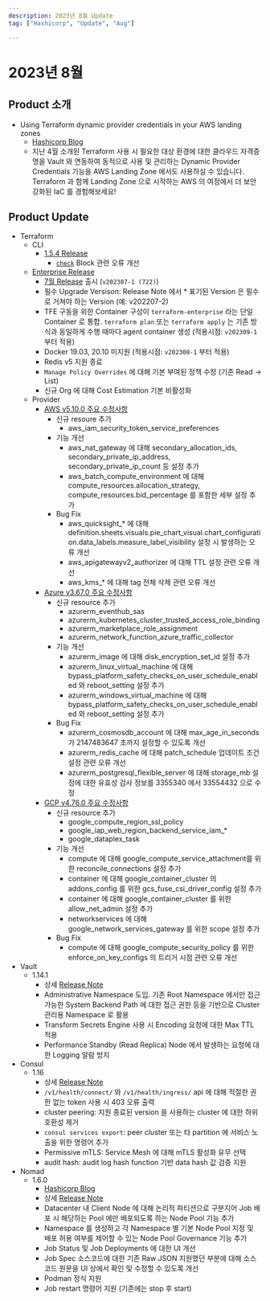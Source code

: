 ```yaml
---
description: 2023년 8월 Update
tag: ["Hashicorp", "Update", "Aug"]

---
```


# 2023년 8월



## Product 소개

- Using Terraform dynamic provider credentials in your AWS landing zones
  - [Hashicorp Blog](https://www.hashicorp.com/blog/using-terraform-dynamic-provider-credentials-in-your-aws-landing-zones)
  - 지난 4월 소개된 Terraform 사용 시 필요한 대상 환경에 대한 클라우드 자격증명을 Vault 와 연동하여 동적으로 사용 및 관리하는 Dynamic Provider Credentials 기능을 AWS Landing Zone 에서도 사용하실 수 있습니다. Terraform 과 함께 Landing Zone 으로 시작하는 AWS 의 여정에서 더 보안 강화된 IaC 를 경험해보세요!



## Product Update

- Terraform
  - CLI
    - [1.5.4 Release](https://github.com/hashicorp/terraform/releases/tag/v1.5.4)
      - [`check`](https://developer.hashicorp.com/terraform/language/checks) Block 관련 오류 개선
  - [Enterprise Release](https://developer.hashicorp.com/terraform/enterprise/releases)
    - [7월 Release](https://developer.hashicorp.com/terraform/enterprise/releases/2023/v202307-1) 출시 (`v202307-1 (722)`)
    - 필수 Upgrade Versison: Release Note 에서 * 표기된 Version 은 필수로 거쳐야 하는 Version (예: v202207-2)
    - TFE 구동을 위한 Container 구성이  `terraform-enterprise` 라는 단일 Container 로 통합. `terraform plan` 또는 `terraform apply` 는 기존 방식과 동일하게 수행 때마다 agent container 생성 (적용시점: `v202309-1` 부터 적용)
    - Docker 19.03, 20.10 미지원 (적용시점: `v202308-1` 부터 적용)
    - Redis v5 지원 종료
    - `Manage Policy Overrides` 에 대해 기본 부여된 정책 수정 (기존 Read -> List)
    - 신규 Org 에 대해 Cost Estimation 기본 비활성화 
  - Provider
    - [AWS v5.10.0 주요 수정사항](https://github.com/hashicorp/terraform-provider-aws/releases/tag/v5.10.0)
      - 신규 resoure 추가
        - aws_iam_security_token_service_preferences
      - 기능 개선
        - aws_nat_gateway 에 대해 secondary_allocation_ids, secondary_private_ip_address, secondary_private_ip_count 등 설정 추가
        - aws_batch_compute_environment 에 대해 compute_resources.allocation_strategy,  compute_resources.bid_percentage 를 포함한 세부 설정 추가
      - Bug Fix
        - aws_quicksight_* 에 대해 definition.sheets.visuals.pie_chart_visual.chart_configuration.data_labels.measure_label_visibility 설정 시 발생하는 오류 개선
        - aws_apigatewayv2_authorizer 에 대해 TTL 설정 관련 오류 개선
        - aws_kms_* 에 대해 tag 전체 삭제 관련 오류 개선
    - [Azure v3.67.0 주요 수정사항](https://github.com/hashicorp/terraform-provider-azurerm/releases/tag/v3.67.0)
      - 신규 resource 추가
        - azurerm_eventhub_sas
        - azurerm_kubernetes_cluster_trusted_access_role_binding
        - azurerm_marketplace_role_assignment
        - azurerm_network_function_azure_traffic_collector
      - 기능 개선
        - azurerm_image 에 대해 disk_encryption_set_id 설정 추가
        - azurerm_linux_virtual_machine 에 대해 bypass_platform_safety_checks_on_user_schedule_enabled 와 reboot_setting 설정 추가
        - azurerm_windows_virtual_machine 에 대해 bypass_platform_safety_checks_on_user_schedule_enabled 와 reboot_setting 설정 추가
      - Bug Fix
        - azurerm_cosmosdb_account 에 대해 max_age_in_seconds 가 2147483647 초까지 설정할 수 있도록 개선
        - azurerm_redis_cache 에 대해 patch_schedule 업데이트 조건 설정 관련 오류 개선
        - azurerm_postgresql_flexible_server 에 대해 storage_mb 설정에 대한 유효성 검사 정보를 3355340 에서 33554432 으로 수정
    - [GCP v4.76.0 주요 수정사항](https://github.com/hashicorp/terraform-provider-google/releases/tag/v4.76.0) 
      -  신규 resource 추가
         -  google_compute_region_ssl_policy
         -  google_iap_web_region_backend_service_iam_*
         -  google_dataplex_task
      -  기능 개선
         -  compute 에 대해 google_compute_service_attachment를 위한 reconcile_connections 설정 추가
         -  container 에 대해 google_container_cluster 의 addons_config 를 위한 gcs_fuse_csi_driver_config 설정 추가
         -  container 에 대해 google_container_cluster 를 위한 allow_net_admin 설정 추가
         -  networkservices 에 대해 google_network_services_gateway 를 위한 scope 설정 추가
      -  Bug Fix
         -  compute 에 대해 google_compute_security_policy 를 위한enforce_on_key_configs 의 트리거 시점 관련 오류 개선
- Vault
  - 1.14.1
    - 상세 [Release Note](https://github.com/hashicorp/vault/releases/tag/v1.14.1)
    - Administrative Namespace 도입. 기존 Root Namespace 에서만 접근 가능한 System Backend Path 에 대한 접근 권한 등을 기반으로 Cluster 관리용 Namespace 로 활용
    - Transform Secrets Engine 사용 시 Encoding 요청에 대한 Max TTL 적용
    - Performance Standby (Read Replica) Node 에서 발생하는 요청에 대한 Logging 알람 방지
- Consul
  - 1.16
    - 상세 [Release Note](https://github.com/hashicorp/consul/releases/tag/v1.16.0)
    - `/v1/health/connect/` 와 `/v1/health/ingress/` api 에 대해 적절한 권한 없는 token 사용 시 403 오류 출력
    - cluster peering: 지원 종료된 version 을 사용하는 cluster 에 대한 하위 호환성 제거
    - `consul services export`: peer cluster 또는 타 partition 에 서비스 노출을 위한 명령어 추가
    - Permissive mTLS: Service Mesh 에 대해 mTLS 활성화 유무 선택
    - audit hash: audit log hash function 기반 data hash 값 검증 지원
- Nomad
  - 1.6.0
    - [Hashicorp Blog](https://www.hashicorp.com/blog/nomad-1-6-adds-node-pools-ux-updates-and-more)
    - 상세 [Release Note](https://github.com/hashicorp/nomad/releases/tag/v1.6.1)
    - Datacenter 내 Client Node 에 대해 논리적 파티션으로 구분지어 Job 배포 시 해당하는 Pool 에만 배포되도록 하는 Node Pool 기능 추가
    - Namespace 를 생성하고 각 Namespace 별 기본 Node Pool 지정 및 배포 허용 여부를 제어할 수 있는 Node Pool Governance 기능 추가
    - Job Status 및 Job Deployments 에 대한 UI 개선
    - Job Spec 소스코드에 대한 기존 Raw JSON 지원했던 부분에 대해 소스코드 원문을 UI 상에서 확인 및 수정할 수 있도록 개선
    - Podman 정식 지원
    - Job restart 명령어 지원 (기존에는 stop 후 start) 
